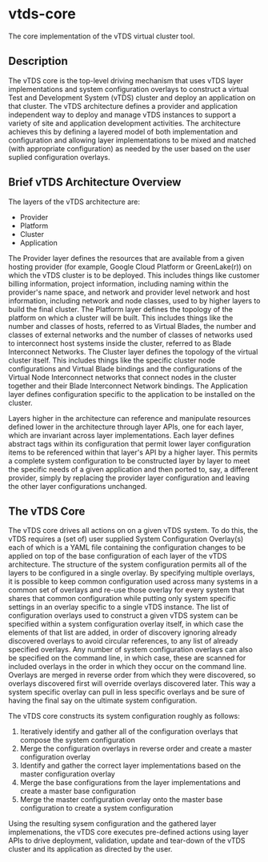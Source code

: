 # vtds-core
The core implementation of the vTDS virtual cluster tool.

## Description
The vTDS core is the top-level driving mechanism that uses vTDS layer implementations and system
configuration overlays to construct a virtual Test and Development System (vTDS) cluster and deploy
an application on that cluster. The vTDS architecture defines a provider and application independent
way to deploy and manage vTDS instances to support a variety of site and application development
activities. The architecture achieves this by defining a layered model of both implementation
and configuration and allowing layer implementations to be mixed and matched (with appropriate
configuration) as needed by the user based on the user suplied configuration overlays.

## Brief vTDS Architecture Overview
The layers of the vTDS architecture are:

* Provider
* Platform
* Cluster
* Application

The Provider layer defines the resources that are available from a given hosting provider (for example,
Google Cloud Platform or GreenLake(r)) on which the vTDS cluster is to be deployed. This includes things
like customer billing information, project information, including naming within the provider's name space,
and network and provider level network and host information, including network and node classes, used to by
higher layers to build the final cluster. The Platform layer defines the topology of the platform on
which a cluster will be built. This includes things like the number and classes of hosts, referred to
as Virtual Blades, the number and classes of external networks and the number of classes of networks used to
interconnect host systems inside the cluster, referred to as Blade Interconnect Networks. The Cluster layer
defines the topology of the virtual cluster itself. This includes things like the specific cluster node
configurations and Virtual Blade bindings and the configurations of the Virtual Node Interconnect networks
that connect nodes in the cluster together and their Blade Interconnect Network bindings. The Application
layer defines configuration specific to the application to be installed on the cluster.

Layers higher in the architecture can reference and manipulate resources defined lower in the architecture
through layer APIs, one for each layer, which are invariant across layer implementations. Each layer defines
abstract tags within its configuration that permit lower layer configuration items to be referenced within
that layer's API by a higher layer. This permits a complete system configuration to be constructed layer by
layer to meet the specific needs of a given application and then ported to, say, a different provider, simply
by replacing the provider layer configuration and leaving the other layer configurations unchanged.

## The vTDS Core
The vTDS core drives all actions on on a given vTDS system. To do this, the vTDS requires a (set of) user
supplied System Configuration Overlay(s) each of which is a YAML file containing the configuration changes
to be applied on top of the base configuration of each layer of the vTDS architecture. The structure of the
system configuration permits all of the layers to be configured in a single overlay. By specifying multiple
overlays, it is possible to keep common configuration used across many systems in a common set of overlays
and re-use those overlay for every system that shares that common configuration while putting only system
specific settings in an overlay specific to a single vTDS instance. The list of configuration overlays used
to construct a given vTDS system can be specified within a system configuration overlay itself, in which case
the elements of that list are added, in order of discovery ignoring already discovered overlays to avoid
circular references, to any list of already specified overlays. Any number of system configuration overlays
can also be specified on the command line, in which case, these are scanned for included overlays in the order
in which they occur on the command line. Overlays are merged in reverse order from which they were discovered,
so overlays discovered first will override overlays discovered later. This way a system specific overlay can
pull in less specific overlays and be sure of having the final say on the ultimate system configuration.

The vTDS core constructs its system configuration roughly as follows:

1) Iteratively identify and gather all of the configuration overlays that compose the system configuration
2) Merge the configuration overlays in reverse order and create a master configuration overlay
3) Identify and gather the correct layer implementations based on the master configuration overlay
4) Merge the base configurations from the layer implementations and create a master base configuration
5) Merge the master configuration overlay onto the master base configuration to create a system configuration

Using the resulting sysem configuration and the gathered layer implemenations, the vTDS core executes
pre-defined actions using layer APIs to drive deployment, validation, update and tear-down of the vTDS cluster
and its application as directed by the user.

